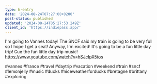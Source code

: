 ```yaml
---
type: h-entry
date: '2024-08-24T07:27:00+0200'
post-status: published
updated: '2024-08-24T05:27:53.249Z'
client_id: 'https://indiepass.app/'
---
```

I'm going to Vannes today! The SNCF said my train is going to be very full so I hope I get a seat! Anyway, I'm excited! It's going to be a fun little day trip! Cue the fun little day trip music!  
https://www.youtube.com/watch?v=hSJcIpX5tos

#vannes #france #travel #daytrip #vacation #weekend #train #sncf #lemonjelly #music #ducks #niceweatherforducks #bretagne #brittany #exploring
